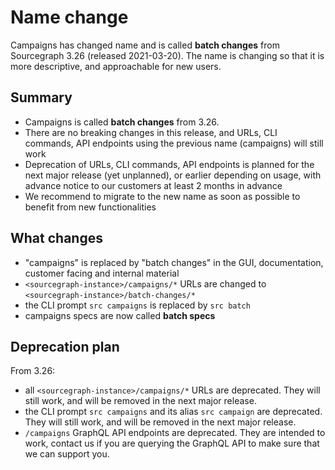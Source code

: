 # Name change

Campaigns has changed name and is  called **batch changes** from Sourcegraph 3.26 (released 2021-03-20). The name is changing so that it is more descriptive, and approachable for new users.

## Summary

- Campaigns is called **batch changes** from 3.26.
- There are no breaking changes in this release, and URLs, CLI commands, API endpoints using the previous name (campaigns) will still work
- Deprecation of URLs, CLI commands, API endpoints is planned for the next major release (yet unplanned), or earlier depending on usage, with advance notice to our customers at least 2 months in advance
- We recommend to migrate to the new name as soon as possible to benefit from new functionalities

## What changes

- "campaigns" is replaced by "batch changes" in the GUI, documentation, customer facing and internal material
- `<sourcegraph-instance>/campaigns/*` URLs are changed to `<sourcegraph-instance>/batch-changes/*`
- the CLI prompt `src campaigns` is replaced by `src batch`
- campaigns specs are now called **batch specs**


## Deprecation plan

From 3.26:

- all `<sourcegraph-instance>/campaigns/*` URLs are deprecated. They will still work, and will be removed in the next major release.
- the CLI prompt `src campaigns` and its alias `src campaign` are deprecated. They will still work, and will be removed in the next major release.
- `/campaigns` GraphQL API endpoints are deprecated. They are intended to work, contact us if you are querying the GraphQL API to make sure that we can support you.
